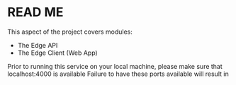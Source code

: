 # READ ME 
This aspect of the project covers modules: 

 - The Edge API 
 - The Edge Client (Web App)
 
Prior to running this service on your local machine, please make sure that localhost:4000 is available 
Failure to have these ports available will result in 
